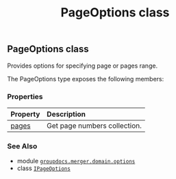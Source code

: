 ﻿---
title: PageOptions class
second_title: GroupDocs.Merger for Python via .NET API References
description: 
type: docs
url: /python-net/groupdocs.merger.domain.options/pageoptions/
is_root: false
weight: 420
---

## PageOptions class

Provides options for specifying page or pages range.



The PageOptions type exposes the following members:

### Properties
| Property | Description |
| :- | :- |
| [pages](/merger/python-net/groupdocs.merger.domain.options/pageoptions/pages) | Get page numbers collection. |



### See Also
* module [`groupdocs.merger.domain.options`](..)
* class [`IPageOptions`](/merger/python-net/groupdocs.merger.domain.options/ipageoptions)
